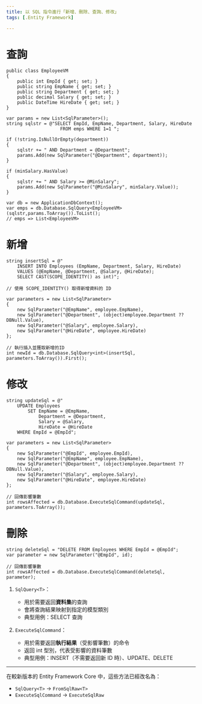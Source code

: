 ```yaml
---
title: 以 SQL 指令進行「新增、刪除、查詢、修改」
tags: [.Entity Framework]

---
```


# 查詢
```csharp=
public class EmployeeVM
{
    public int EmpId { get; set; }
    public string EmpName { get; set; }
    public string Department { get; set; }
    public decimal Salary { get; set; }
    public DateTime HireDate { get; set; }
}

var params = new List<SqlParameter>();
string sqlstr = @"SELECT EmpId, EmpName, Department, Salary, HireDate 
                    FROM emps WHERE 1=1 ";

if (!string.IsNullOrEmpty(department))
{
    sqlstr += " AND Department = @Department";
    params.Add(new SqlParameter("@Department", department));
}

if (minSalary.HasValue)
{
    sqlstr += " AND Salary >= @MinSalary";
    params.Add(new SqlParameter("@MinSalary", minSalary.Value));
}

var db = new ApplicationDbContext();
var emps = db.Database.SqlQuery<EmployeeVM>(sqlstr,params.ToArray()).ToList();
// emps => List<EmployeeVM>
```

# 新增
```csharp=
string insertSql = @"
    INSERT INTO Employees (EmpName, Department, Salary, HireDate)
    VALUES (@EmpName, @Department, @Salary, @HireDate);
    SELECT CAST(SCOPE_IDENTITY() as int)";

// 使用 SCOPE_IDENTITY() 取得新增資料的 ID

var parameters = new List<SqlParameter>
{
    new SqlParameter("@EmpName", employee.EmpName),
    new SqlParameter("@Department", (object)employee.Department ?? DBNull.Value),
    new SqlParameter("@Salary", employee.Salary),
    new SqlParameter("@HireDate", employee.HireDate)
};

// 執行插入並獲取新增的ID
int newId = db.Database.SqlQuery<int>(insertSql, parameters.ToArray()).First();
```

# 修改
```sharp=
string updateSql = @"
    UPDATE Employees 
        SET EmpName = @EmpName,
            Department = @Department,
            Salary = @Salary,
            HireDate = @HireDate
    WHERE EmpId = @EmpId";

var parameters = new List<SqlParameter>
{
    new SqlParameter("@EmpId", employee.EmpId),
    new SqlParameter("@EmpName", employee.EmpName),
    new SqlParameter("@Department", (object)employee.Department ?? DBNull.Value),
    new SqlParameter("@Salary", employee.Salary),
    new SqlParameter("@HireDate", employee.HireDate)
};

// 回傳影響筆數
int rowsAffected = db.Database.ExecuteSqlCommand(updateSql, parameters.ToArray());
```

# 刪除
```csharp=
string deleteSql = "DELETE FROM Employees WHERE EmpId = @EmpId";
var parameter = new SqlParameter("@EmpId", id);

// 回傳影響筆數
int rowsAffected = db.Database.ExecuteSqlCommand(deleteSql, parameter);
```
1. `SqlQuery<T>`：
   - 用於需要返回**資料集**的查詢
   - 會將查詢結果映射到指定的模型類別
   - 典型用例：SELECT 查詢

2. `ExecuteSqlCommand`：
   - 用於需要返回**執行結果**（受影響筆數）的命令
   - 返回 int 型別，代表受影響的資料筆數
   - 典型用例：INSERT（不需要返回新 ID 時）、UPDATE、DELETE

---
在較新版本的 Entity Framework Core 中，這些方法已經改名為：
- `SqlQuery<T>` → `FromSqlRaw<T>`
- `ExecuteSqlCommand` → `ExecuteSqlRaw`